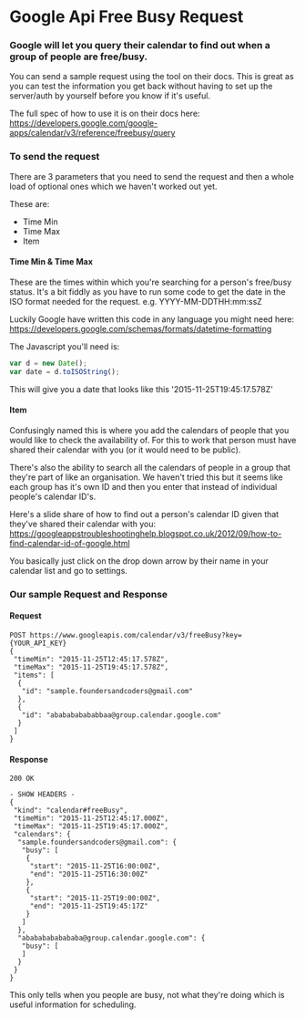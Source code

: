 # Google Api Free Busy Request

### Google will let you query their calendar to find out when a group of people are free/busy.

You can send a sample request using the tool on their docs. This is great as you can test the information you get back without having to set up the server/auth by yourself before you know if it's useful.

The full spec of how to use it is on their docs here:
https://developers.google.com/google-apps/calendar/v3/reference/freebusy/query

### To send the request

There are 3 parameters that you need to send the request and then a whole load of optional ones which we haven't worked out yet.

These are:
- Time Min
- Time Max
- Item

#### Time Min & Time Max

These are the times within which you're searching for a person's free/busy status. It's a bit fiddly as you have to run some code to get the date in the ISO format needed for the request. e.g. YYYY-MM-DDTHH:mm:ssZ

Luckily Google have written this code in any language you might need here: https://developers.google.com/schemas/formats/datetime-formatting

The Javascript you'll need is:
```javascript
var d = new Date();
var date = d.toISOString();
```
This will give you a date that looks like this '2015-11-25T19:45:17.578Z'

#### Item

Confusingly named this is where you add the calendars of people that you would like to check the availability of. For this to work that person must have shared their calendar with you (or it would need to be public).

There's also the ability to search all the calendars of people in a group that they're part of like an organisation. We haven't tried this but it seems like each group has it's own ID and then you enter that instead of individual people's calendar ID's.

Here's a slide share of how to find out a person's calendar ID given that they've shared their calendar with you:
https://googleappstroubleshootinghelp.blogspot.co.uk/2012/09/how-to-find-calendar-id-of-google.html

You basically just click on the drop down arrow by their name in your calendar list and go to settings.

### Our sample Request and Response

#### Request
```
POST https://www.googleapis.com/calendar/v3/freeBusy?key={YOUR_API_KEY}
{
 "timeMin": "2015-11-25T12:45:17.578Z",
 "timeMax": "2015-11-25T19:45:17.578Z",
 "items": [
  {
   "id": "sample.foundersandcoders@gmail.com"
  },
  {
   "id": "ababababababbaa@group.calendar.google.com"
  }
 ]
}
```
#### Response

```
200 OK

- SHOW HEADERS -
{
 "kind": "calendar#freeBusy",
 "timeMin": "2015-11-25T12:45:17.000Z",
 "timeMax": "2015-11-25T19:45:17.000Z",
 "calendars": {
  "sample.foundersandcoders@gmail.com": {
   "busy": [
    {
     "start": "2015-11-25T16:00:00Z",
     "end": "2015-11-25T16:30:00Z"
    },
    {
     "start": "2015-11-25T19:00:00Z",
     "end": "2015-11-25T19:45:17Z"
    }
   ]
  },
  "abababababababa@group.calendar.google.com": {
   "busy": [
   ]
  }
 }
}
```

This only tells when you people are busy, not what they're doing which is useful information for scheduling.
